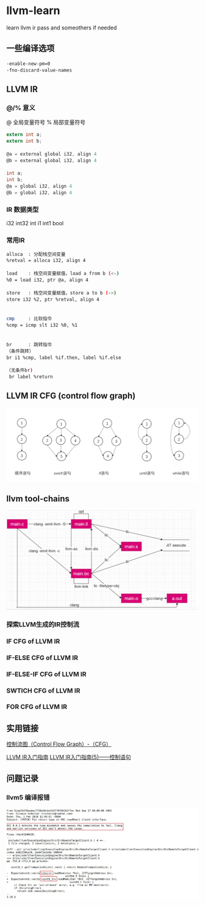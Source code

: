 # llvm-learn
learn llvm ir pass and someothers if needed



## 一些编译选项
```bash
-enable-new-pm=0
-fno-discard-value-names
```
## LLVM IR

### @/% 意义
@ 全局变量符号
% 局部变量符号

```c
extern int a;
extern int b;

@a = external global i32, align 4
@b = external global i32, align 4

int a;
int b;
@a = global i32, align 4
@b = global i32, align 4

```


### IR 数据类型

i32 int32   int
i1  int1    bool


### 常用IR

```bash
alloca  : 分配栈空间变量
%retval = alloca i32, align 4

load    : 栈空间变量赋值，load a from b (<-)
%0 = load i32, ptr @a, align 4

store   : 栈空间变量赋值，store a to b (->)
store i32 %2, ptr %retval, align 4


cmp     : 比较指令
%cmp = icmp slt i32 %0, %1


br      : 跳转指令
（条件跳转）
br i1 %cmp, label %if.then, label %if.else

（无条件br)
 br label %return
```

## LLVM IR CFG (control flow graph)
![](./readmeImages/common-cfg.jpg)



## llvm tool-chains
![](./readmeImages/llvm-tool-chain.jpg)

### 探索LLVM生成的IR控制流

### IF CFG of LLVM IR
### IF-ELSE CFG of LLVM IR
### IF-ELSE-IF CFG of LLVM IR
### SWTICH CFG of LLVM IR
### FOR CFG of LLVM IR


## 实用链接
[控制流图（Control Flow Graph）-（CFG）](https://blog.csdn.net/qq_42052733/article/details/115923993)

[LLVM IR入门指南](https://evian-zhang.github.io/llvm-ir-tutorial/)
[LLVM IR入门指南(5)——控制语句](https://zhuanlan.zhihu.com/p/163328574)

## 问题记录
### llvm5 编译报错
![](./readmeImages/llvm5-compile.jpg)